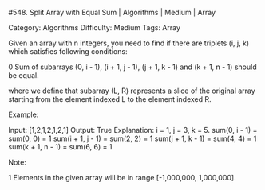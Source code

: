 #548. Split Array with Equal Sum | Algorithms | Medium | Array

Category: Algorithms
Difficulty: Medium
Tags: Array


Given an array with n integers, you need to find if there are triplets  (i, j, k) which satisfies following conditions:

 0 
 Sum of subarrays (0, i - 1), (i + 1, j - 1), (j + 1, k - 1) and (k + 1, n - 1) should be equal. 

where we define that subarray (L, R) represents a slice of the original array starting from the element indexed L to the element indexed R.


Example:

Input: [1,2,1,2,1,2,1]
Output: True
Explanation:
i = 1, j = 3, k = 5. 
sum(0, i - 1) = sum(0, 0) = 1
sum(i + 1, j - 1) = sum(2, 2) = 1
sum(j + 1, k - 1) = sum(4, 4) = 1
sum(k + 1, n - 1) = sum(6, 6) = 1



Note:

 1 
 Elements in the given array will be in range [-1,000,000, 1,000,000]. 

